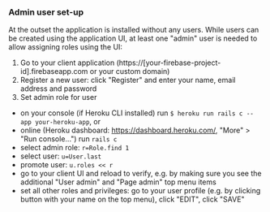 ### Admin user set-up

At the outset the application is installed without any users. While users can be created using the application UI, at least one "admin" user is needed to allow assigning roles using the UI:

1. Go to your client application (https://[your-firebase-project-id].firebaseapp.com or your custom domain)
2. Register a new user: click "Register" and enter your name, email address and password
3. Set admin role for user
  - on your console (if Heroku CLI installed) run `$ heroku run rails c --app your-heroku-app`, or
  - online (Heroku dashboard: https://dashboard.heroku.com/, "More" > "Run console...") run `rails c`
  - select admin role: `r=Role.find 1`
  - select user: `u=User.last`
  - promote user: `u.roles << r`
  - go to your client UI and reload to verify, e.g. by making sure you see the additional "User admin" and "Page admin" top menu items
  - set all other roles and privileges: go to your user profile (e.g. by clicking button with your name on the top menu), click "EDIT", click "SAVE"
